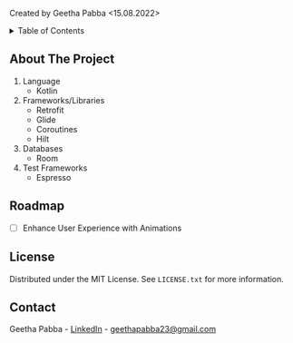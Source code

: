Created by Geetha Pabba <15.08.2022>


<!-- TABLE OF CONTENTS -->
<details>
  <summary>Table of Contents</summary>
  <ol>
    <li>
      <a href="#about-the-project">About The Project</a>
    </li>
    <li><a href="#license">License</a></li>
    <li><a href="#contact">Contact</a></li>
  </ol>
</details>



<!-- ABOUT THE PROJECT -->

## About The Project

<ol>
    <li>
        Language
        <ul>
            <li>Kotlin</li>
        </ul>
    </li>
    <li>
        Frameworks/Libraries
      <ul>
        <li>Retrofit</li>
        <li>Glide</li>
        <li>Coroutines</li>
        <li>Hilt</li>
      </ul>
    </li>
    <li>
        Databases
      <ul>
        <li>Room</li>
      </ul>
    </li>
    <li>
        Test Frameworks
      <ul>
        <li>Espresso</li>
      </ul>
    </li>

</ol>




<!-- ROADMAP -->

## Roadmap

- [ ] Enhance User Experience with Animations

<!-- LICENSE -->

## License

Distributed under the MIT License. See `LICENSE.txt` for more information.



<!-- CONTACT -->

## Contact

Geetha Pabba - [LinkedIn](https://de.linkedin.com/in/geetha-pabba) - geethapabba23@gmail.com
